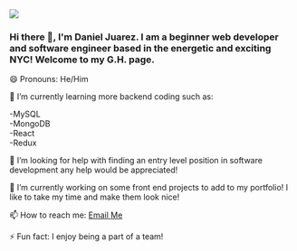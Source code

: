 <img src="https://static5.depositphotos.com/1027309/527/v/950/depositphotos_5272778-stock-illustration-skyline-new-york.jpg"/>

### Hi there 👋, I'm Daniel Juarez. I am a beginner web developer and software engineer based in the energetic and exciting NYC! Welcome to my G.H. page.<br>
😄 Pronouns: He/Him

🌱 I’m currently learning more backend coding such as:

-MySQL<br>
-MongoDB<br>
-React<br>
-Redux<br>

🤔 I’m looking for help with finding an entry level position in software development any help would be appreciated!

🔭 I’m currently working on some front end projects to add to my portfolio! I like to take my time and make them look nice!<br>

📫 How to reach me: [Email Me](mailto:dtjuarez26@gmail.com) <br>

⚡ Fun fact: I enjoy being a part of a team!
<!--
**Danno26/Danno26** is a ✨ _special_ ✨ repository because its `README.md` (this file) appears on your GitHub profile.

Here are some ideas to get you started:

-  ...
-  ...
- 👯 I’m looking to collaborate on ...
- 
- 💬 Ask me about ...
-  ...
- 
-  ...
-->
